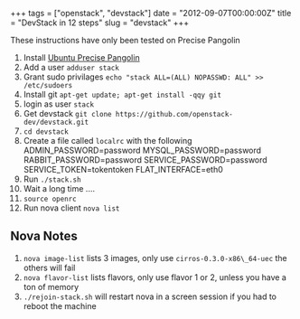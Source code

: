 +++
tags = ["openstack", "devstack"]
date = "2012-09-07T00:00:00Z"
title = "DevStack in 12 steps"
slug = "devstack"
+++

These instructions have only been tested on Precise Pangolin
<!--more-->

1. Install [Ubuntu Precise Pangolin](http://www.ubuntu.com/download/server)
2. Add a user `adduser stack`
3. Grant sudo privilages `echo "stack ALL=(ALL) NOPASSWD: ALL" >> /etc/sudoers`
4. Install git `apt-get update; apt-get install -qqy git`
5. login as user `stack`
5. Get devstack `git clone https://github.com/openstack-dev/devstack.git`
6. `cd devstack`
7. Create a file called `localrc` with the following
        ADMIN_PASSWORD=password
        MYSQL_PASSWORD=password
        RABBIT_PASSWORD=password
        SERVICE_PASSWORD=password
        SERVICE_TOKEN=tokentoken
        FLAT_INTERFACE=eth0
8. Run `./stack.sh`
9. Wait a long time ....
10. `source openrc`
11. Run nova client `nova list`

## Nova Notes ##
1. `nova image-list` lists 3 images, only use `cirros-0.3.0-x86\_64-uec` the others will fail
2. `nova flavor-list` lists flavors, only use flavor 1 or 2, unless you have a ton of memory
3. `./rejoin-stack.sh` will restart nova in a screen session if you had to reboot the machine 
